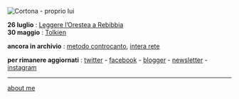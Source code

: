 ![](https://live.staticflickr.com/65535/52242840826_d2b058a12c.jpg "Cortona - proprio lui")  

**26 luglio** : [Leggere l’Orestea a Rebibbia](https://docs.google.com/document/d/1gUJ1HJ9AseuFecQ_CTNzu6HjrihQdxtAUjQ7g-ZI2vE/edit?usp=sharing)  
**30 maggio** : [Tolkien](https://cacioman.github.io/ingiro-w22y22-tolkien.html)

**ancora in archivio** : [metodo controcanto](https://cacioman.github.io/MetodoControcanto.html), [intera rete](https://cacioman.github.io/interarete.html)

**per rimanere aggiornati** : [twitter](https://twitter.com/cacioman) - [facebook](https://www.facebook.com/ClaudioGatti63) - [blogger](https://cacioman.blogspot.com/) - [newsletter](https://tinyletter.com/cacioman) - [instagram](https://www.instagram.com/cacioman63/)

---    
[about me](https://about.me/cacioman) 


